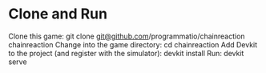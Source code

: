 # Clone and Run
Clone this game: git clone git@github.com/programmatio/chainreaction chainreaction Change into the game directory: cd chainreaction
Add Devkit to the project (and register with the simulator): devkit install
Run: devkit serve
